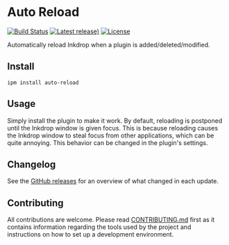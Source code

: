 # Auto Reload

[![Build Status](https://dev.azure.com/jmerle/inkdrop-auto-reload/_apis/build/status/Build?branchName=master)](https://dev.azure.com/jmerle/inkdrop-auto-reload/_build/latest?definitionId=13&branchName=master)
[![Latest release)](https://img.shields.io/github/v/release/jmerle/inkdrop-auto-reload)](https://github.com/jmerle/inkdrop-auto-reload/releases/latest)
[![License](https://img.shields.io/github/license/jmerle/inkdrop-auto-reload)](https://github.com/jmerle/inkdrop-auto-reload/blob/master/LICENSE)

Automatically reload Inkdrop when a plugin is added/deleted/modified.

## Install

```
ipm install auto-reload
```

## Usage

Simply install the plugin to make it work. By default, reloading is postponed until the Inkdrop window is given focus. This is because reloading causes the Inkdrop window to steal focus from other applications, which can be quite annoying. This behavior can be changed in the plugin's settings.

## Changelog

See the [GitHub releases](https://github.com/jmerle/inkdrop-auto-reload/releases) for an overview of what changed in each update.

## Contributing

All contributions are welcome. Please read [CONTRIBUTING.md](https://github.com/jmerle/inkdrop-auto-reload/blob/master/CONTRIBUTING.md) first as it contains information regarding the tools used by the project and instructions on how to set up a development environment.
